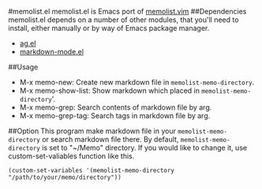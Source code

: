 #memolist.el
memolist.el is Emacs port of [memolist.vim](https://github.com/glidenote/memolist.vim "memolist.vim")
##Dependencies
memolist.el depends on a number of other modules, that you'll need to install, either manually or by way of Emacs package manager.

+ [ag.el](https://github.com/Wilfred/ag.el "ag.el")
+ [markdown-mode.el](http://jblevins.org/projects/markdown-mode/markdown-mode.el "markdown-mode.el")

##Usage
+ M-x memo-new: Create new markdown file in `memolist-memo-directory`.
+ M-x memo-show-list: Show markdown which placed in `memolist-memo-directory`'.
+ M-x memo-grep: Search contents of markdown file by arg.
+ M-x memo-grep-tag: Search tags in markdown file by arg.

##Option
This program make markdown file in your `memolist-memo-directory` or
search markdown file there. By default, `memolist-memo-directory` is
set to "~/Memo" directory. If you would like to change it,
use custom-set-valiables function like this.
 
`(custom-set-variables '(memolist-memo-directory "/path/to/your/memo/directory"))`
 
